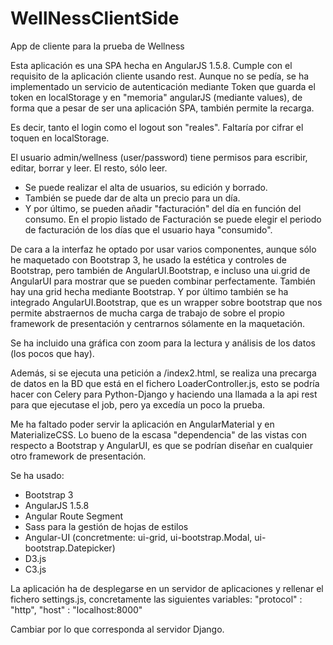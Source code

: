 # WellNessClientSide
App de cliente para la prueba de Wellness

Esta aplicación es una SPA hecha en AngularJS 1.5.8. Cumple con el requisito de la aplicación cliente usando rest. Aunque no se pedía, se ha implementado un servicio de autenticación mediante Token que guarda el token en localStorage y en "memoria" angularJS (mediante values), de forma que a pesar de ser una aplicación SPA, también permite la recarga.

Es decir, tanto el login como el logout son "reales". Faltaría por cifrar el toquen en localStorage.

El usuario admin/wellness (user/password) tiene permisos para escribir, editar, borrar y leer. El resto, sólo leer.

* Se puede realizar el alta de usuarios, su edición y borrado.
* También se puede dar de alta un precio para un día.
* Y por último, se pueden añadir "facturación" del día en función del consumo. En el propio listado de Facturación se puede elegir el periodo de facturación de los días que el usuario haya "consumido".

De cara a la interfaz he optado por usar varios componentes, aunque sólo he maquetado con Bootstrap 3, he usado la estética y controles de Bootstrap, pero también de AngularUI.Bootstrap, e incluso una ui.grid de AngularUI para mostrar que se pueden combinar perfectamente. También hay una grid hecha mediante Bootstrap. Y por último también se ha integrado AngularUI.Bootstrap, que es un wrapper sobre bootstrap que nos permite abstraernos de mucha carga de trabajo de sobre el propio framework de presentación y centrarnos sólamente en la maquetación.

Se ha incluido una gráfica con zoom para la lectura y análisis de los datos (los pocos que hay).

Además, si se ejecuta una petición a /index2.html, se realiza una precarga de datos en la BD que está en el fichero LoaderController.js, esto se podría hacer con Celery para Python-Django y haciendo una llamada a la api rest para que ejecutase el job, pero ya excedía un poco la prueba.

Me ha faltado poder servir la aplicación en AngularMaterial y en MaterializeCSS. Lo bueno de la escasa "dependencia" de las vistas con respecto a Bootstrap y AngularUI, es que se podrían diseñar en cualquier otro framework de presentación.

Se ha usado:
  * Bootstrap 3
  * AngularJS 1.5.8
  * Angular Route Segment
  * Sass para la gestión de hojas de estilos
  * Angular-UI (concretmente: ui-grid, ui-bootstrap.Modal, ui-bootstrap.Datepicker)
  * D3.js
  * C3.js
  
La aplicación ha de desplegarse en un servidor de aplicaciones y rellenar el fichero settings.js, concretamente las siguientes variables:
  "protocol" : "http",
  "host" : "localhost:8000"

Cambiar por lo que corresponda al servidor Django.  
